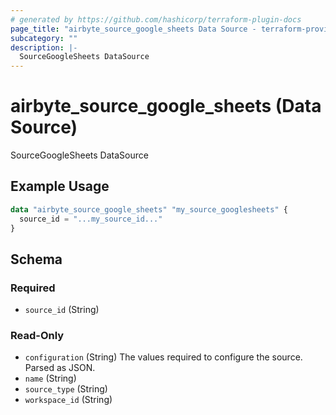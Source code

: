 ```yaml
---
# generated by https://github.com/hashicorp/terraform-plugin-docs
page_title: "airbyte_source_google_sheets Data Source - terraform-provider-airbyte"
subcategory: ""
description: |-
  SourceGoogleSheets DataSource
---
```


# airbyte_source_google_sheets (Data Source)

SourceGoogleSheets DataSource

## Example Usage

```terraform
data "airbyte_source_google_sheets" "my_source_googlesheets" {
  source_id = "...my_source_id..."
}
```

<!-- schema generated by tfplugindocs -->
## Schema

### Required

- `source_id` (String)

### Read-Only

- `configuration` (String) The values required to configure the source. Parsed as JSON.
- `name` (String)
- `source_type` (String)
- `workspace_id` (String)


